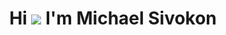 <h1 align="center"> Hi <img src="https://raw.githubusercontent.com/blackcater/blackcater/main/images/Hi.gif" style="width:35px,height: 35px"> I'm Michael Sivokon </h1

